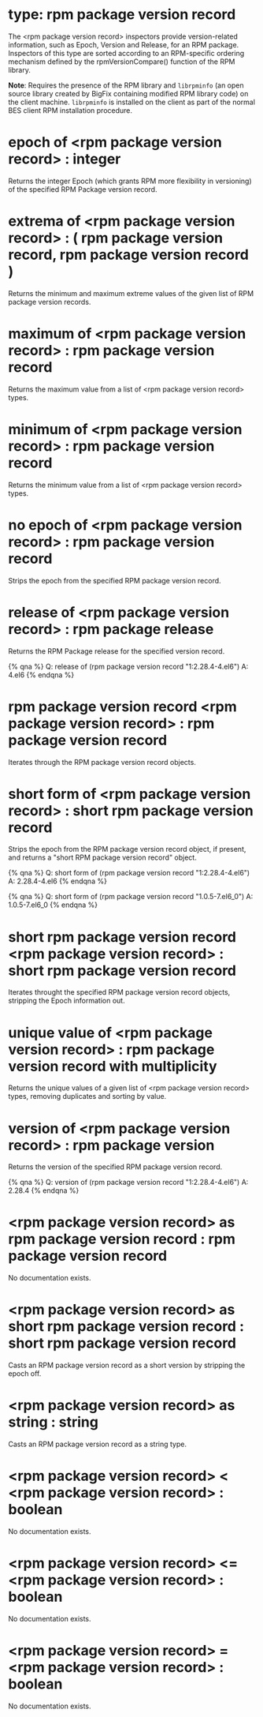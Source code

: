 # type: rpm package version record

The &lt;rpm package version record&gt; inspectors provide version-related information, such as Epoch, Version and Release, for an RPM package. Inspectors of this type are sorted according to an RPM-specific ordering mechanism defined by the rpmVersionCompare() function of the RPM library.

**Note**: Requires the presence of the RPM library and `librpminfo` (an open source library created by BigFix containing modified RPM library code) on the client machine. `librpminfo` is installed on the client as part of the normal BES client RPM installation procedure.

# epoch of &lt;rpm package version record&gt; : integer

Returns the integer Epoch (which grants RPM more flexibility in versioning) of the specified RPM Package version record.

# extrema of &lt;rpm package version record&gt; : ( rpm package version record, rpm package version record )

Returns the minimum and maximum extreme values of the given list of RPM package version records.

# maximum of &lt;rpm package version record&gt; : rpm package version record

Returns the maximum value from a list of &lt;rpm package version record&gt; types.

# minimum of &lt;rpm package version record&gt; : rpm package version record

Returns the minimum value from a list of &lt;rpm package version record&gt; types.

# no epoch of &lt;rpm package version record&gt; : rpm package version record

Strips the epoch from the specified RPM package version record.

# release of &lt;rpm package version record&gt; : rpm package release

Returns the RPM Package release for the specified version record.

{% qna %}
Q: release of (rpm package version record "1:2.28.4-4.el6")
A: 4.el6
{% endqna %}

# rpm package version record &lt;rpm package version record&gt; : rpm package version record

Iterates through the RPM package version record objects.

# short form of &lt;rpm package version record&gt; : short rpm package version record

Strips the epoch from the RPM package version record object, if present, and returns a "short RPM package version record" object.

{% qna %}
Q: short form of (rpm package version record "1:2.28.4-4.el6")
A: 2.28.4-4.el6
{% endqna %}

{% qna %}
Q: short form of (rpm package version record "1.0.5-7.el6_0")
A: 1.0.5-7.el6_0
{% endqna %}

# short rpm package version record &lt;rpm package version record&gt; : short rpm package version record

Iterates throught the specified RPM package version record objects, stripping the Epoch information out.

# unique value of &lt;rpm package version record&gt; : rpm package version record with multiplicity

Returns the unique values of a given list of &lt;rpm package version record&gt; types, removing duplicates and sorting by value.

# version of &lt;rpm package version record&gt; : rpm package version

Returns the version of the specified RPM package version record.

{% qna %}
Q: version of (rpm package version record "1:2.28.4-4.el6")
A: 2.28.4
{% endqna %}

# &lt;rpm package version record&gt; as rpm package version record : rpm package version record

No documentation exists.

# &lt;rpm package version record&gt; as short rpm package version record : short rpm package version record

Casts an RPM package version record as a short version by stripping the epoch off.

# &lt;rpm package version record&gt; as string : string

Casts an RPM package version record as a string type.

# &lt;rpm package version record&gt; &lt; &lt;rpm package version record&gt; : boolean

No documentation exists.

# &lt;rpm package version record&gt; &lt;= &lt;rpm package version record&gt; : boolean

No documentation exists.

# &lt;rpm package version record&gt; = &lt;rpm package version record&gt; : boolean

No documentation exists.
